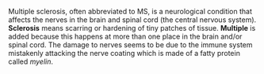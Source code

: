 Multiple sclerosis, often abbreviated to MS, is a neurological condition that affects the nerves in
the brain and spinal cord (the central nervous system). **Sclerosis** means scarring or hardening of
tiny patches of tissue. **Multiple** is added because this happens at more than one place in the brain
and/or spinal cord. The damage to nerves seems to be due to the immune system mistakenly attacking
the nerve coating which is made of a fatty protein called *myelin*.
